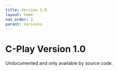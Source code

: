 ```yaml
---
title: Version 1.0
layout: home
nav_order: 2
parent: Versions
---
```


# C-Play Version 1.0

Undocumented and only available by source code.